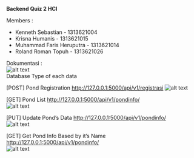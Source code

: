 
**Backend Quiz 2 HCI**

Members :

- Kenneth Sebastian		- 1313621004
- Krisna Humanis			- 1313621015	
- Muhammad Faris Heruputra 	- 1313621014
- Roland Roman Topuh 		- 1313621026

Dokumentasi :  
![alt text](https://user-images.githubusercontent.com/71580615/203736983-4aa22967-88fb-4765-b2e5-f60050d76be7.jpg)  
Database Type of each data

[POST] Pond Registration
<http://127.0.0.1:5000/api/v1/registrasi>
![alt text](https://user-images.githubusercontent.com/71580615/203738014-0e72440f-593a-41fd-a4a6-e008fc580b04.jpg)  

[GET] Pond List
http://127.0.0.1:5000/api/v1/pondinfo/<pondname>  
![alt text](https://user-images.githubusercontent.com/71580615/203737948-0c5534ef-30f6-468b-b688-62d4a729583e.jpg)
  
[PUT] Update Pond’s Data
http://127.0.0.1:5000/api/v1/pondinfo/<pondname>  
![alt text](https://user-images.githubusercontent.com/71580615/203737970-21010e81-1360-4062-842a-58515ab8d699.jpeg)

[GET] Get Pond Info Based by it’s Name
http://127.0.0.1:5000/api/v1/pondinfo/<pondname>  
![alt text](https://user-images.githubusercontent.com/71580615/203740106-f0d3a410-6570-4391-90a1-b09368eeff00.jpg)
